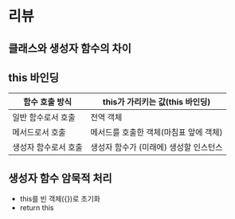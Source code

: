 # 리뷰

## 클래스와 생성자 함수의 차이

## this 바인딩

| 함수 호출 방식       | this가 가리키는 값(this 바인딩)        |
| -------------------- | -------------------------------------- |
| 일반 함수로서 호출   | 전역 객체                              |
| 메서드로서 호출      | 메서드를 호출한 객체(마침표 앞에 객체) |
| 생성자 함수로서 호출 | 생성자 함수가 (미래에) 생성할 인스턴스 |

## 생성자 함수 암묵적 처리

- this를 빈 객체({})로 초기화
- return this
